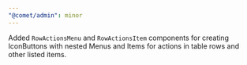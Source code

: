```yaml
---
"@comet/admin": minor
---
```


Added `RowActionsMenu` and `RowActionsItem` components for creating IconButtons with nested Menus and Items for actions in table rows and other listed items.
